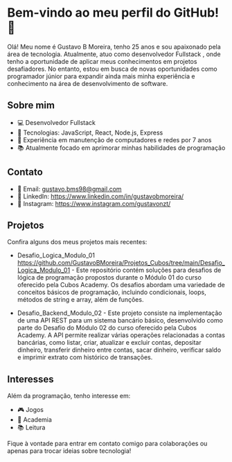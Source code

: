 # Bem-vindo ao meu perfil do GitHub! 👋

Olá! Meu nome é Gustavo B Moreira, tenho 25 anos e sou apaixonado pela área de tecnologia. Atualmente, atuo  como desenvolvedor Fullstack , onde tenho a oportunidade de aplicar meus conhecimentos em projetos desafiadores. No entanto, estou em busca de novas oportunidades como programador júnior para expandir ainda mais minha experiência e conhecimento na área de desenvolvimento de software.

## Sobre mim
- 💻 Desenvolvedor Fullstack
- 🌟 Tecnologias: JavaScript, React, Node.js, Express
- 🔧 Experiência em manutenção de computadores e redes por 7 anos
- 📚 Atualmente focado em aprimorar minhas habilidades de programação

## Contato
- 📧 Email: gustavo.bms98@gmail.com
- 🔗 LinkedIn: https://www.linkedin.com/in/gustavobmoreira/
- 📸 Instagram: https://www.instagram.com/gustavonzt/

## Projetos
Confira alguns dos meus projetos mais recentes:

- Desafio_Logica_Modulo_01 https://github.com/GustavoBMoreira/Projetos_Cubos/tree/main/Desafio_Logica_Modulo_01 - Este repositório contém soluções para desafios de lógica de programação propostos durante o Módulo 01 do curso oferecido pela Cubos Academy. Os desafios abordam uma variedade de conceitos básicos de programação, incluindo condicionais, loops, métodos de string e array, além de funções.
  
- Desafio_Backend_Modulo_02  - Este projeto consiste na implementação de uma API REST para um sistema bancário básico, desenvolvido como parte do Desafio do Módulo 02 do curso oferecido pela Cubos Academy. A API permite realizar várias operações relacionadas a contas bancárias, como listar, criar, atualizar e excluir contas, depositar dinheiro, transferir dinheiro entre contas, sacar dinheiro, verificar saldo e imprimir extrato com histórico de transações.

## Interesses
Além da programação, tenho interesse em:

- 🎮 Jogos
- 💪 Academia
- 📚 Leitura

Fique à vontade para entrar em contato comigo para colaborações ou apenas para trocar ideias sobre tecnologia!

